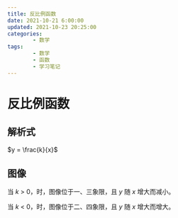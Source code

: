 ```yaml
---
title: 反比例函数
date: 2021-10-21 6:00:00
updated: 2021-10-23 20:25:00
categories:
        - 数学
tags:
        - 数学
        - 函数
        - 学习笔记
---
```

# 反比例函数

## 解析式

$y = \frac{k}{x}$

## 图像

当 $k$ > 0，时，图像位于一、三象限，且 $y$ 随 $x$ 增大而减小。

当 $k$ < 0，时，图像位于二、四象限，且 $y$ 随 $x$ 增大而增大。
